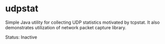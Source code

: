 udpstat
=======

Simple Java utility for collecting UDP statistics motivated by tcpstat. It also demonstrates utilization of network packet capture library.

Status: Inactive
